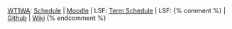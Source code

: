 [WT1WA]({{site.baseurl}}ws2015/wt1wa): [Schedule]({{site.baseurl}}ws2015/wt1wa/schedule/index.html)
| [Moodle](https://moodle.htw-berlin.de/course/view.php?id=7350)
| LSF: [Term Schedule](https://lsf.htw-berlin.de/qisserver/rds?state=wplan&act=stg&pool=stg&P.subc=plan&k_abstgv.abstgvnr=168&idcol=k_abstgv.abstgvnr&idval=168&r_zuordabstgv.semvonint=1&k_abstgv.dtxt=internationale&missing=allTerms&r_zuordabstgv.sembisint=1&purge=n&getglobal=n&text=Internationale+Medieninformatik+%28M%29%2C+PrüfungsOrdnung+20082) | LSF:
{% comment %}
| [Github](https://github.com/htw-imi-webapplications)
| [Wiki](https://github.com/htw-imi-webapplications/bentobox/wiki/)
{% endcomment %}
